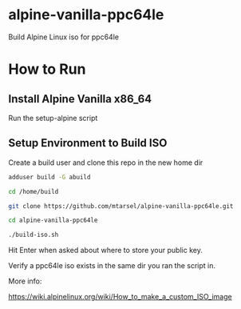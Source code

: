 # alpine-vanilla-ppc64le
Build Alpine Linux iso for ppc64le

# How to Run

## Install Alpine Vanilla x86_64

Run the setup-alpine script 

## Setup Environment to Build ISO

Create a build user and clone this repo in the new home dir

```bash
adduser build -G abuild

cd /home/build

git clone https://github.com/mtarsel/alpine-vanilla-ppc64le.git

cd alpine-vanilla-ppc64le

./build-iso.sh
```
Hit Enter when asked about where to store your public key.

Verify a ppc64le iso exists in the same dir you ran the script in.

More info:

https://wiki.alpinelinux.org/wiki/How_to_make_a_custom_ISO_image

